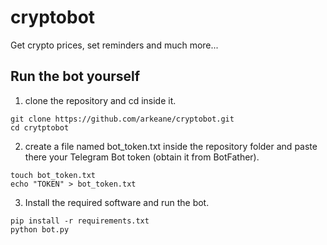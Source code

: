 # cryptobot
Get crypto prices, set reminders and much more...

## Run the bot yourself
1) clone the repository and cd inside it.
```
git clone https://github.com/arkeane/cryptobot.git
cd crytptobot
```

2) create a file named bot_token.txt inside the repository folder and paste there your Telegram Bot token (obtain it from BotFather).
```
touch bot_token.txt
echo "TOKEN" > bot_token.txt
````

3) Install the required software and run the bot.
```
pip install -r requirements.txt
python bot.py
```
